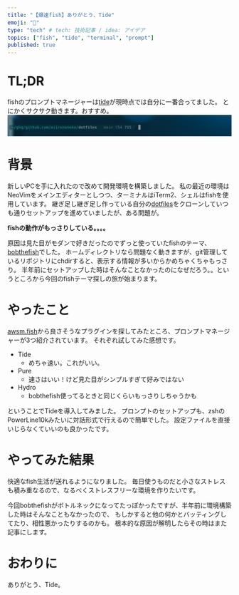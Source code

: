 ```yaml
---
title: "【爆速fish】ありがとう、Tide"
emoji: "📘"
type: "tech" # tech: 技術記事 / idea: アイデア
topics: ["fish", "tide", "terminal", "prompt"]
published: true
---
```


# TL;DR

fishのプロンプトマネージャーは[tide](https://github.com/IlanCosman/tide)が現時点では自分に一番合ってました。
とにかくサクサク動きます。おすすめ。
![](/images/tide.png)

# 背景

新しいPCを手に入れたので改めて開発環境を構築しました。
私の最近の環境はNeoVimをメインエディターとしつつ、ターミナルはiTerm2、シェルはfishを使用しています。
継ぎ足し継ぎ足し作っている自分の[dotfiles](https://github.com/aiirononeko/dotfiles)をクローンしていつも通りセットアップを進めていましたが、ある問題が。

**fishの動作がもっさりしている。。。。**

原因は見た目がモダンで好きだったのでずっと使っていたfishのテーマ、[bobthefish](https://github.com/oh-my-fish/theme-bobthefish)でした。
ホームディレクトリなら問題なく動きますが、git管理しているリポジトリにchdirすると、表示する情報が多いからかめちゃくちゃもっさり。
半年前にセットアップした時はそんなことなかったのになぜだろう。。というところから今回のfishテーマ探しの旅が始まります。

# やったこと

[awsm.fish](https://github.com/jorgebucaran/awsm.fish)から良さそうなプラグインを探してみたところ、プロンプトマネージャーが3つ紹介されています。
それぞれ試してみた感想です。
- Tide
    - めちゃ速い。これがいい。
- Pure
    - 速さはいい！けど見た目がシンプルすぎて好みではない
- Hydro
    - bobthefish使ってるときと同じくらいもっさりしちゃうかも

ということでTideを導入してみました。
プロンプトのセットアップも、zshのPowerLine10kみたいに対話形式で行えるので簡単でした。
設定ファイルを直接いじらなくていいのも良かったです。

# やってみた結果

快適なfish生活が送れるようになりました。
毎日使うものだと小さなストレスも積み重なるので、なるべくストレスフリーな環境を作りたいです。

今回bobthefishがボトルネックになってたっぽかったですが、半年前に環境構築した時はそんなこともなかったので、
もしかすると他の何かとバッティングしてたり、相性悪かったりするのかも。
根本的な原因が解明したらその時はまた記事にします。

# おわりに

ありがとう、Tide。
